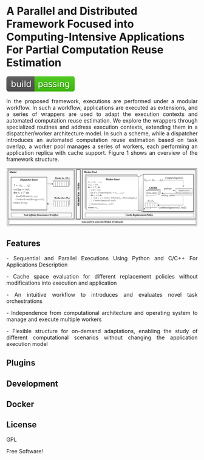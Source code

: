 # A Parallel and Distributed Framework Focused into Computing-Intensive Applications For Partial Computation Reuse Estimation 

![Build Status](https://github.com/mpiress/midpy/blob/main/imgs/passing.svg)

<p align="justify">
In the proposed framework, executions are performed under a modular workflow. In such a workflow, applications are executed as extensions, and a series of wrappers are used to adapt the execution contexts and automated computation reuse estimation. We explore the wrappers through specialized routines and address execution contexts, extending them in a dispatcher/worker architecture model. In such a scheme, while a dispatcher introduces an automated computation reuse estimation based on task overlap, a worker pool manages a series of workers, each performing an application replica with cache support. Figure 1 shows an overview of the framework structure.
</p>

<p> </p>
<p> </p>

![Build Status](https://github.com/mpiress/midpy/blob/main/imgs/architecture.png)

## Features

<p align="justify">
- Sequential and Parallel Executions Using Python and C/C++ For Applications Description 
</p>
<p align="justify">
- Cache space evaluation for different replacement policies without modifications into execution and application 
</p>
<p align="justify">
- An intuitive workflow to introduces and evaluates novel task orchestrations 
</p>
<p align="justify">
- Independence from computational architecture and operating system to manage and execute multiple workers 
</p>
<p align="justify">
- Flexible structure for on-demand adaptations, enabling the study of different computational scenarios without changing the application execution model
</p>

## Plugins

## Development

## Docker

## License

GPL

Free Software!